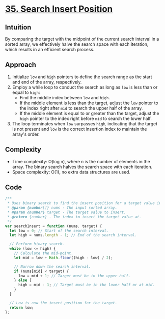 # [35. Search Insert Position](https://leetcode.com/problems/search-insert-position/description/)

## Intuition

By comparing the target with the midpoint of the current search interval in a sorted array, we effectively halve the search space with each iteration, which results in an efficient search process.

## Approach

1.  Initialize `low` and `high` pointers to define the search range as the start and end of the array, respectively.
2.  Employ a while loop to conduct the search as long as `low` is less than or equal to `high`:
    - Find the middle index between `low` and `high`.
    - If the middle element is less than the target, adjust the `low` pointer to the index right after `mid` to search the upper half of the array.
    - If the middle element is equal to or greater than the target, adjust the `high` pointer to the index right before `mid` to search the lower half.
3.  The loop terminates when `low` surpasses `high`, indicating that the target is not present and `low` is the correct insertion index to maintain the array's order.

## Complexity

- Time complexity: O(log n), where n is the number of elements in the array. The binary search halves the search space with each iteration.
- Space complexity: O(1), no extra data structures are used.

## Code

```javascript
/**
 * Uses binary search to find the insert position for a target value in a sorted array.
 * @param {number[]} nums - The input sorted array.
 * @param {number} target - The target value to insert.
 * @return {number} - The index to insert the target value at.
 */
var searchInsert = function (nums, target) {
  let low = 0; // Start of the search interval.
  let high = nums.length - 1; // End of the search interval.

  // Perform binary search.
  while (low <= high) {
    // Calculate the mid-point.
    let mid = low + Math.floor((high - low) / 2);

    // Narrow down the search interval.
    if (nums[mid] < target) {
      low = mid + 1; // Target must be in the upper half.
    } else {
      high = mid - 1; // Target must be in the lower half or at mid.
    }
  }

  // Low is now the insert position for the target.
  return low;
};
```
